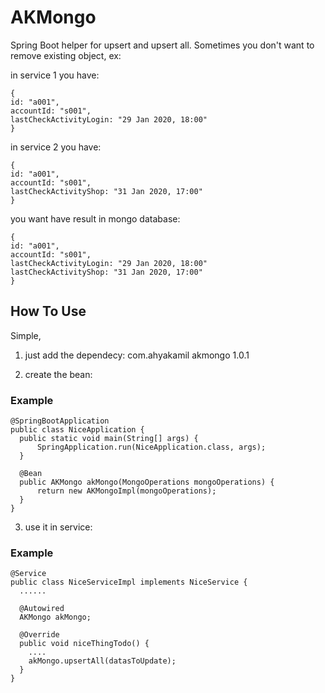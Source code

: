# AKMongo
Spring Boot helper for upsert and upsert all.
Sometimes you don't want to remove existing object, ex:

in service 1 you have:

    {
    id: "a001",
    accountId: "s001",
    lastCheckActivityLogin: "29 Jan 2020, 18:00"    
    }
    
in service 2 you have:

    {
    id: "a001",
    accountId: "s001",
    lastCheckActivityShop: "31 Jan 2020, 17:00"    
    }
    
    
you want have result in mongo database:

    {
    id: "a001",
    accountId: "s001",
    lastCheckActivityLogin: "29 Jan 2020, 18:00"    
    lastCheckActivityShop: "31 Jan 2020, 17:00"    
    }
    

## How To Use
Simple, 

1. just add the dependecy:
    <dependency>
        <groupId>com.ahyakamil</groupId>
        <artifactId>akmongo</artifactId>
        <version>1.0.1</version>
    </dependency>

2. create the bean:

### Example
    @SpringBootApplication
    public class NiceApplication {
      public static void main(String[] args) {
          SpringApplication.run(NiceApplication.class, args);
      }

      @Bean
      public AKMongo akMongo(MongoOperations mongoOperations) {
          return new AKMongoImpl(mongoOperations);
      }
    }


3. use it in service:

### Example

    @Service
    public class NiceServiceImpl implements NiceService {
      ......

      @Autowired
      AKMongo akMongo;

      @Override
      public void niceThingTodo() {
        ....
        akMongo.upsertAll(datasToUpdate);
      }
    }
